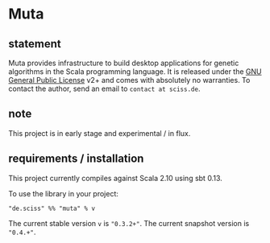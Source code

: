 # Muta

## statement

Muta provides infrastructure to build desktop applications for genetic algorithms in the Scala programming language. It is released under the [GNU General Public License](https://raw.github.com/Sciss/Muta/master/LICENSE) v2+ and comes with absolutely no warranties. To contact the author, send an email to `contact at sciss.de`.

## note

This project is in early stage and experimental / in flux.

## requirements / installation

This project currently compiles against Scala 2.10 using sbt 0.13.

To use the library in your project:

    "de.sciss" %% "muta" % v

The current stable version `v` is `"0.3.2+"`. The current snapshot version is `"0.4.+"`.

